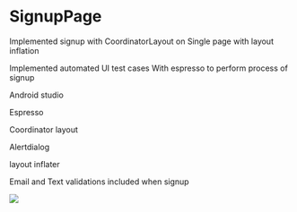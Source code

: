 # SignupPage

Implemented signup with CoordinatorLayout on Single page with layout inflation

Implemented automated UI test cases With espresso to perform process of signup

Android studio

Espresso

Coordinator layout

Alertdialog

layout inflater

Email and Text validations included when signup

![](name-of-giphy.gif)

